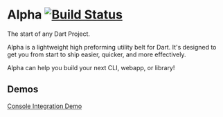 # Alpha [![Build Status](https://travis-ci.org/DirectMyFile/alpha.svg)](https://travis-ci.org/DirectMyFile/alpha)

The start of any Dart Project.

Alpha is a lightweight high preforming utility belt for Dart.
It's designed to get you from start to ship easier, quicker, and more effectively.

Alpha can help you build your next CLI, webapp, or library!

## Demos

[Console Integration Demo](http://i.imgur.com/spoojFe.png)
